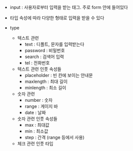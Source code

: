- input : 사용자로부터 입력을 받는 태그. 주로 form 안에 들어있다
- 타입 속성에 따라 다양한 형태로 입력을 받을 수 있다

- type
	- 텍스트 관련
		- text : 디폴트, 문자를 입력받는다
		- password : 비밀번호
		- search : 검색어 입력
		- tel : 전화번호
	- 텍스트 관련 인풋 속성들
		- placeholder : 빈 칸에 보이는 안내문
		- maxlength : 최대 길이
		- minlength : 최소 길이
	- 숫자 관련
		- number : 숫자
		- range : 게이지 바
		- date : 날짜
	- 숫자 관련 인풋 속성들
		- max : 최대값
		- min : 최소값
		- step : 간격 (range 등에서 사용)
	- 체크 관련 인풋 타입
